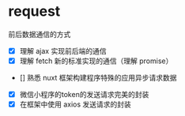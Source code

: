 # request

前后数据通信的方式

- [x] 理解 ajax 实现前后端的通信
- [x] 理解 fetch 新的标准实现的通信（理解 promise）
- [] 熟悉 nuxt 框架构建程序特殊的应用异步请求数据
- [x] 微信小程序的token的发送请求完美的封装
- [x] 在框架中使用 axios 发送请求的封装